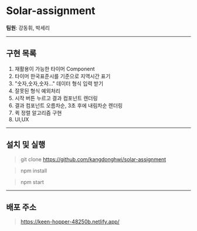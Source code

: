 # Solar-assignment

**팀원**: 강동휘, 박세리

---

## 구현 목록
1. 재활용이 가능한 타이머 Component
2. 타이머 한국표준시를 기준으로 지역시간 표기
3. "숫자,숫자,숫자..." 데이터 형식 입력 받기
4. 잘못된 형식 예외처리
5. 시작 버튼 누르고 결과 컴포넌트 렌더링
6. 결과 컴포넌트 오름차순, 3초 후에 내림차순 렌더링
7. 퀵 정렬 알고리즘 구현
8. UI,UX

---

## 설치 및 실행

> git clone https://github.com/kangdonghwi/solar-assignment

> npm install

> npm start

---
## 배포 주소
> https://keen-hopper-48250b.netlify.app/
